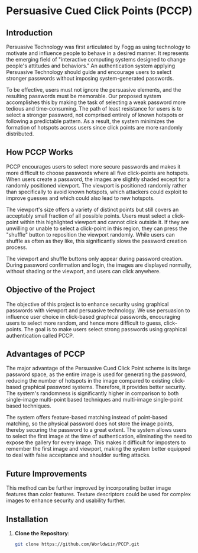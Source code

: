 # Persuasive Cued Click Points (PCCP)

## Introduction

Persuasive Technology was first articulated by Fogg as using technology to motivate and influence people to behave in a desired manner. It represents the emerging field of "interactive computing systems designed to change people's attitudes and behaviors." An authentication system applying Persuasive Technology should guide and encourage users to select stronger passwords without imposing system-generated passwords.

To be effective, users must not ignore the persuasive elements, and the resulting passwords must be memorable. Our proposed system accomplishes this by making the task of selecting a weak password more tedious and time-consuming. The path of least resistance for users is to select a stronger password, not comprised entirely of known hotspots or following a predictable pattern. As a result, the system minimizes the formation of hotspots across users since click points are more randomly distributed.

## How PCCP Works

PCCP encourages users to select more secure passwords and makes it more difficult to choose passwords where all five click-points are hotspots. When users create a password, the images are slightly shaded except for a randomly positioned viewport. The viewport is positioned randomly rather than specifically to avoid known hotspots, which attackers could exploit to improve guesses and which could also lead to new hotspots.

The viewport's size offers a variety of distinct points but still covers an acceptably small fraction of all possible points. Users must select a click-point within this highlighted viewport and cannot click outside it. If they are unwilling or unable to select a click-point in this region, they can press the "shuffle" button to reposition the viewport randomly. While users can shuffle as often as they like, this significantly slows the password creation process.

The viewport and shuffle buttons only appear during password creation. During password confirmation and login, the images are displayed normally, without shading or the viewport, and users can click anywhere.

## Objective of the Project

The objective of this project is to enhance security using graphical passwords with viewport and persuasive technology. We use persuasion to influence user choice in click-based graphical passwords, encouraging users to select more random, and hence more difficult to guess, click-points. The goal is to make users select strong passwords using graphical authentication called PCCP.

## Advantages of PCCP

The major advantage of the Persuasive Cued Click Point scheme is its large password space, as the entire image is used for generating the password, reducing the number of hotspots in the image compared to existing click-based graphical password systems. Therefore, it provides better security. The system's randomness is significantly higher in comparison to both single-image multi-point based techniques and multi-image single-point based techniques.

The system offers feature-based matching instead of point-based matching, so the physical password does not store the image points, thereby securing the password to a great extent. The system allows users to select the first image at the time of authentication, eliminating the need to expose the gallery for every image. This makes it difficult for imposters to remember the first image and viewport, making the system better equipped to deal with false acceptance and shoulder surfing attacks.

## Future Improvements

This method can be further improved by incorporating better image features than color features. Texture descriptors could be used for complex images to enhance security and usability further.

## Installation

1. **Clone the Repository**:
   ```bash
   git clone https://github.com/Worldwiin/PCCP.git
